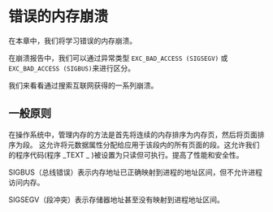# 错误的内存崩溃

在本章中，我们将学习错误的内存崩溃。

在崩溃报告中，我们可以通过异常类型 `EXC_BAD_ACCESS (SIGSEGV)`  或 `EXC_BAD_ACCESS (SIGBUS)`来进行区分。

我们来看看通过搜索互联网获得的一系列崩溃。

## 一般原则

在操作系统中，管理内存的方法是首先将连续的内存排序为内存页，然后将页面排序为段。 这允许将元数据属性分配给应用于该段内的所有页面的段。这允许我们的程序代码(程序 _TEXT _ )被设置为只读但可执行。提高了性能和安全性。

SIGBUS（总线错误）表示内存地址已正确映射到进程的地址区间，但不允许进程访问内存。

SIGSEGV（段冲突）表示存储器地址甚至没有映射到进程地址区间。
